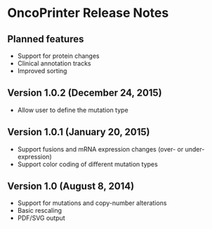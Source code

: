 # OncoPrinter Release Notes

## Planned features
* Support for protein changes
* Clinical annotation tracks
* Improved sorting

## Version 1.0.2 (December 24, 2015)
* Allow user to define the mutation type

## Version 1.0.1 (January 20, 2015)
* Support fusions and mRNA expression changes (over- or under-expression)
* Support color coding of different mutation types

## Version 1.0 (August 8, 2014)
* Support for mutations and copy-number alterations
* Basic rescaling
* PDF/SVG output
